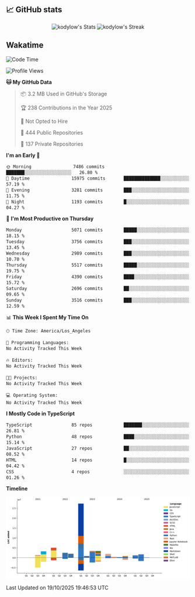 ## 📈 GitHub stats
<!--START_SECTION:github-->
<div class="badges-githubstats">
  <p align="center">
    <img src="https://github-readme-stats.vercel.app/api?username=kodylow&theme=tokyonight&show_icons=true&hide_border=true&count_private=true" alt="kodylow's Stats" height="165">
    <img src="https://github-readme-streak-stats.herokuapp.com/?user=kodylow&theme=tokyonight&hide_border=true" alt="kodylow's Streak" height="165">
  </p>
</div>
<!--END_SECTION:github-->

## Wakatime 
<!--START_SECTION:waka-->
![Code Time](http://img.shields.io/badge/Code%20Time-1%2C294%20hrs%2031%20mins-blue)

![Profile Views](http://img.shields.io/badge/Profile%20Views-0-blue)

**🐱 My GitHub Data** 

> 📦 3.2 MB Used in GitHub's Storage 
 > 
> 🏆 238 Contributions in the Year 2025
 > 
> 🚫 Not Opted to Hire
 > 
> 📜 444 Public Repositories 
 > 
> 🔑 137 Private Repositories 
 > 
**I'm an Early 🐤** 

```text
🌞 Morning                7486 commits        ███████░░░░░░░░░░░░░░░░░░   26.80 % 
🌆 Daytime                15975 commits       ██████████████░░░░░░░░░░░   57.19 % 
🌃 Evening                3281 commits        ███░░░░░░░░░░░░░░░░░░░░░░   11.75 % 
🌙 Night                  1193 commits        █░░░░░░░░░░░░░░░░░░░░░░░░   04.27 % 
```
📅 **I'm Most Productive on Thursday** 

```text
Monday                   5071 commits        █████░░░░░░░░░░░░░░░░░░░░   18.15 % 
Tuesday                  3756 commits        ███░░░░░░░░░░░░░░░░░░░░░░   13.45 % 
Wednesday                2989 commits        ███░░░░░░░░░░░░░░░░░░░░░░   10.70 % 
Thursday                 5517 commits        █████░░░░░░░░░░░░░░░░░░░░   19.75 % 
Friday                   4390 commits        ████░░░░░░░░░░░░░░░░░░░░░   15.72 % 
Saturday                 2696 commits        ██░░░░░░░░░░░░░░░░░░░░░░░   09.65 % 
Sunday                   3516 commits        ███░░░░░░░░░░░░░░░░░░░░░░   12.59 % 
```


📊 **This Week I Spent My Time On** 

```text
🕑︎ Time Zone: America/Los_Angeles

💬 Programming Languages: 
No Activity Tracked This Week

🔥 Editors: 
No Activity Tracked This Week

🐱‍💻 Projects: 
No Activity Tracked This Week

💻 Operating System: 
No Activity Tracked This Week
```

**I Mostly Code in TypeScript** 

```text
TypeScript               85 repos            ███████░░░░░░░░░░░░░░░░░░   26.81 % 
Python                   48 repos            ████░░░░░░░░░░░░░░░░░░░░░   15.14 % 
JavaScript               27 repos            ██░░░░░░░░░░░░░░░░░░░░░░░   08.52 % 
HTML                     14 repos            █░░░░░░░░░░░░░░░░░░░░░░░░   04.42 % 
CSS                      4 repos             ░░░░░░░░░░░░░░░░░░░░░░░░░   01.26 % 
```



**Timeline**

![Lines of Code chart](https://raw.githubusercontent.com/Kodylow/Kodylow/master/assets/bar_graph.png)


 Last Updated on 19/10/2025 19:46:53 UTC
<!--END_SECTION:waka-->
